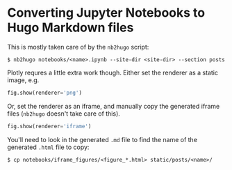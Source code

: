 # Converting Jupyter Notebooks to Hugo Markdown files

This is mostly taken care of by the `nb2hugo` script:

```shell
$ nb2hugo notebooks/<name>.ipynb --site-dir <site-dir> --section posts
```

Plotly requres a little extra work though. Either set the renderer as a static image, e.g.

```python
fig.show(renderer='png')
```

Or, set the renderer as an iframe, and manually copy the generated iframe files (`nb2hugo` doesn't take care of this).

```python
fig.show(renderer='iframe')
```

You'll need to look in the generated `.md` file to find the name of the generated `.html` file to copy:

```shell
$ cp notebooks/iframe_figures/<figure_*.html> static/posts/<name>/
```